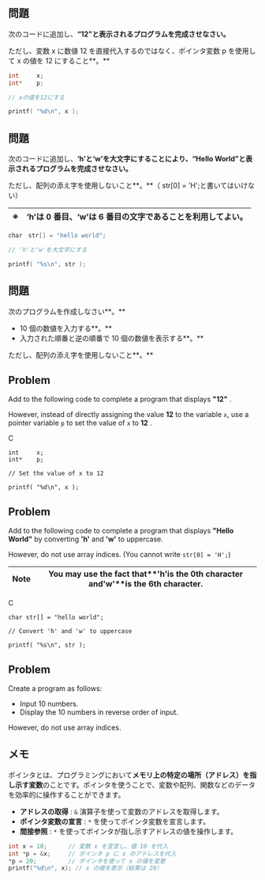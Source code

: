 ## 問題

次のコードに追加し、**“**12**”**と表示されるプログラムを完成させなさい**。**

ただし、変数 x に数値 12 を直接代入するのではなく、ポインタ変数 p を使用して x の値を 12 にすること**。**

```C
int     x;
int*    p;

// xの値を12にする

printf( "%d\n", x );
```

## 問題

次のコードに追加し、**‘**h**’**と**‘**w**’**を大文字にすることにより、**“**Hello World**”**と表示されるプログラムを完成させなさい**。**

ただし、配列の添え字を使用しないこと**。**（ str[0] = 'H';と書いてはいけない）

| ※ | **‘**h**’**は 0 番目、**‘**w**’**は 6 番目の文字であることを利用してよい**。** |
| -- | ---------------------------------------------------------------------------------------------------------------- |

```C
char　str[] = "hello world";

// 'h'と'w'を大文字にする

printf( "%s\n", str );
```

## 問題

次のプログラムを作成しなさい**。**

* 10 個の数値を入力する**。**
* 入力された順番と逆の順番で 10 個の数値を表示する**。**

ただし、配列の添え字を使用しないこと**。**

## Problem

Add to the following code to complete a program that displays  **"12"** .

However, instead of directly assigning the value **12** to the variable `x`, use a pointer variable `p` to set the value of `x` to  **12** .

C

```
int     x;
int*    p;

// Set the value of x to 12

printf( "%d\n", x );
```

## Problem

Add to the following code to complete a program that displays **"Hello World"** by converting **'h'** and **'w'** to uppercase.

However, do not use array indices. (You cannot write `str[0] = 'H';`)

| Note | You may use the fact that**'h'**is the 0th character and**'w'**is the 6th character. |
| ---- | ------------------------------------------------------------------------------------------ |

C

```
char str[] = "hello world";

// Convert 'h' and 'w' to uppercase

printf( "%s\n", str );
```

## Problem

Create a program as follows:

* Input 10 numbers.
* Display the 10 numbers in reverse order of input.

However, do not use array indices.


## メモ

ポインタとは、プログラミングにおいて**メモリ上の特定の場所（アドレス）を指し示す変数**のことです。ポインタを使うことで、変数や配列、関数などのデータを効率的に操作することができます。

* **アドレスの取得** : `&` 演算子を使って変数のアドレスを取得します。
* **ポインタ変数の宣言** : `*` を使ってポインタ変数を宣言します。
* **間接参照** : `*` を使ってポインタが指し示すアドレスの値を操作します。

```C
int x = 10;      // 変数 x を宣言し、値 10 を代入
int *p = &x;     // ポインタ p に x のアドレスを代入
*p = 20;         // ポインタを使って x の値を変更
printf("%d\n", x); // x の値を表示（結果は 20）
```
